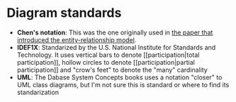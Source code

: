 # Diagram standards

* **Chen's notation**: This was the one originally used in [the paper that introduced the entity-relationship model](https://www.csc.lsu.edu/~chen/pdf/erd-5-pages.pdf).
* **IDEF1X**: Standarized by the U.S. National Institute for Standards and Technology. It uses vertical bars to denote [[participation|total participation]], hollow circles to denote [[participation|partial participation]] and "crow's feet" to denote the "many" cardinality
* **UML**: The Dabase System Concepts books uses a notation "closer" to UML class diagrams, but I'm not sure this is standard or where to find its standarization
